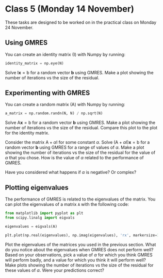 # Class 5 (Monday 14 November)

These tasks are designed to be worked on in the practical class on Monday 24 November.

## Using GMRES
You can create an identity matrix ($\mathrm{I}$) with Numpy by running:
```python
identity_matrix = np.eye(N)
```

Solve $\mathrm{I}\mathbf{x}=\mathrm{b}$ for a random vector $\mathbf{b}$ using GMRES.
Make a plot showing the number of iterations vs the size of the residual.

## Experimenting with GMRES
You can create a random matrix ($\mathrm{A}$) with Numpy by running:
```python
a_matrix = np.random.randn(N, N) / np.sqrt(N)
```

Solve $\mathrm{A}\mathbf{x}=\mathrm{b}$ for a random vector $\mathbf{b}$ using GMRES.
Make a plot showing the number of iterations vs the size of the residual.
Compare this plot to the plot for the identity matrix.

Consider the matrix $\mathrm{A}+\alpha\mathrm{I}$ for some constant $\alpha$.
Solve $(\mathrm{A}+\alpha\mathrm{I})\mathbf{x}=\mathrm{b}$ for a random vector $\mathbf{b}$ using GMRES
for a range of values of $\alpha$.
Make a plot showing the number of iterations vs the size of the residual for the value of $\alpha$
that you chose. How is the value of $\alpha$ related to the performance of GMRES.

Have you considered what happens if $\alpha$ is negative? Or complex?

## Plotting eigenvalues
The performance of GMRES is related to the eigenvalues of the matrix. You can plot
the eigenvalues of a matrix `A` with the following code:

```python
from matplotlib import pyplot as plt
from scipy.linalg import eigvals

eigenvalues = eigvals(A)

plt.plot(np.real(eigenvalues), np.imag(eigenvalues), 'rx', markersize=1)
```

Plot the eigenvalues of the matrices you used in the previous section. What do you notice about the eigenvalues
when GMRES does not perform well? Based on your observations, pick a value of $\alpha$ for which you think
GMRES will perform badly, and a value for which you think it will perform well? Make plots
showing the number of iterations vs the size of the residual for these values of $\alpha$. Were your predictions correct?
